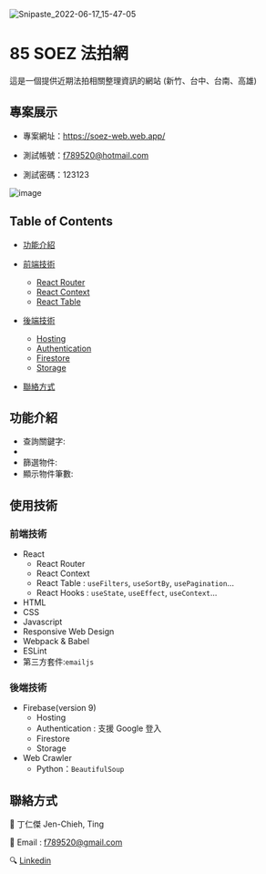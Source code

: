 ![Snipaste_2022-06-17_15-47-05](https://user-images.githubusercontent.com/92971684/174253920-45662960-3430-48d5-b4e0-9cd7300ddfe6.png)
# 85 SOEZ 法拍網
這是一個提供近期法拍相關整理資訊的網站 (新竹、台中、台南、高雄)


## 專案展示
- 專案網址：https://soez-web.web.app/  

- 測試帳號：f789520@hotmail.com 

- 測試密碼：123123 

![image](https://user-images.githubusercontent.com/92971684/174254355-e65064cb-4f09-42cf-a5ed-2328c9058ba1.png)

## Table of Contents
- [功能介紹](#功能介紹) 

- [前端技術](#前端技術)
    - [React Router](#react-router)
    - [React Context](#react-context)
    - [React Table](#react-table)
- [後端技術](#後端技術)
    - [Hosting](#hosting)
    - [Authentication](#authentication)
    - [Firestore](#firestore)
    - [Storage](#storage)
- [聯絡方式](#聯絡方式)






## 功能介紹
* 查詢關鍵字:
* 
* 篩選物件:
* 顯示物件筆數:






## 使用技術

### 前端技術 <a name="前端技術"/>
* React 
    * React Router <a name="react-router"/>
    * React Context <a name="react-context"/>
    * React Table : `useFilters`, `useSortBy`, `usePagination`...<a name="react-table"/>
    * React Hooks : `useState`, `useEffect`, `useContext`...
* HTML
* CSS
* Javascript
* Responsive Web Design
* Webpack & Babel
* ESLint
* 第三方套件:`emailjs`
 
### 後端技術 <a name="後端技術"/>
* Firebase(version 9)
    * Hosting <a name="hosting"/>
    * Authentication : 支援 Google 登入  <a name="authentication"/>
    * Firestore  <a name="firestore"/>
    * Storage <a name="storage"/>
* Web Crawler
    * Python：`BeautifulSoup`




## 聯絡方式 <a name="聯絡方式"/>

:boy: 丁仁傑 Jen-Chieh, Ting
<br/>

:email: Email : f789520@gmail.com
<br/>

:mag: [Linkedin](https://www.linkedin.com/in/%E4%BB%81%E5%82%91-%E4%B8%81-a32590139/)
